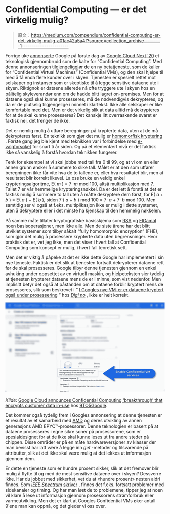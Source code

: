 # Confidential Computing — er det virkelig mulig?

> 原文：<https://medium.com/compendium/confidential-computing-er-det-virkelig-mulig-a01ac42a5a4f?source=collection_archive---------1----------------------->

Forrige uke [annonserte](https://9to5google.com/2020/07/14/google-cloud-confidential-computing/) Google på første dag av [Google Cloud Next ’20](https://cloud.withgoogle.com/next/sf/) et teknologisk gjennombrudd som de kalte for “Confidential Computing”. Med denne annonseringen tilgjengeliggjør de en ny betatjeneste, som de kaller for “Confidential Virtual Machines” (Confidential VMs), og den skal hjelpe til med å få enda flere kunder over i skyen. Tjenesten er spesielt rettet mot selskaper og instanser som er skeptiske til å legge sensitive dataene ute i skyen. Riktignok er dataene allerede nå ofte tryggere ute i skyen hos en pålitelig skyleverandør enn om de hadde blitt lagret on-premises. Men for at dataene også skal kunne prosesseres, må de nødvendigvis dekrypteres, og da er de plutselig tilgjengelige i minnet i klartekst. Ikke alle selskaper er like komfortable med det. Men er det virkelig slik at data alltid må dekrypteres for at de skal kunne prosesseres? Det kanskje litt overraskende svaret er faktisk nei, det trenger de ikke.

Det er nemlig mulig å utføre beregninger på krypterte data, uten at de må dekrypteres først. En teknikk som gjør det mulig er [homomorfisk kryptering](https://en.wikipedia.org/wiki/Homomorphic_encryption) . Første gang jeg ble kjent med teknikken var i forbindelse med [e-valgforsøket](https://www.regjeringen.no/no/dokumentarkiv/stoltenberg-ii/krd/tema-og-redaksjonelt-innhold/kampanjesider/e-valg-2011-prosjektet/id597658/) for snart ti år siden. Og på et elementært nivå er det faktisk ikke så vanskelig å forstå hvordan teknikken fungerer.

Tenk for eksempel at vi skal jobbe med tall fra 0 til 99, og at vi om en eller annen grunn ønsker å summere to slike tall. Målet er at den som utfører beregningen ikke får vite hva de to tallene er, eller hva resultatet blir, men at resultatet blir korrekt likevel. La oss bruke en veldig enkel krypteringsalgoritme, E( *m* ) = 7 *·m* mod 100, altså multiplikasjon med 7\. Tallet 7 er vår hemmelige krypteringsnøkkel. Da er det lett å forstå at det er faktisk mulig å summere to tall uten å måtte dekryptere dem først, for E( *a* + *b* ) = E( *a* ) + E( *b* ), siden 7·( *a* + *b* ) mod 100 = 7· *a* + 7· *b* mod 100\. Men samtidig ser vi også at f.eks. multiplikasjon ikke er mulig i dette systemet, uten å dekryptere eller i det minste ha kjenskap til den hemmelig nøkkelen.

På samme måte tillater kryptografiske basisskjema som [RSA](https://en.wikipedia.org/wiki/RSA_cryptosystem) og [ElGamal](https://en.wikipedia.org/wiki/ElGamal_encryption) noen basisoperasjoner, men ikke alle. Men de siste årene har det blitt utviklet systemer som tilbyr såkalt “fully homomorphic encryption” (FHE), som gjør det mulig å prosessere krypterte data uten begrensninger. Hvor praktisk det er, vet jeg ikke, men det viser i hvert fall at Confidential Computing som konsept er mulig, i hvert fall teoretisk sett.

Men det er viktig å påpeke at det er ikke dette Google har implementert i sin nye tjeneste. Faktisk er det slik at tjenesten fortsatt dekrypterer dataene rett før de skal prosesseres. Google tilbyr denne tjenesten gjennom en enkel avhuking under oppsettet av en virtuell maskin, og hjelpeteksten sier tydelig at tjenesten krypterer dataene mens de er i minne, som vist nedenfor. Men implisitt betyr det også at påstanden om at dataene forblir kryptert mens de prosesseres, slik som beskrevet i “ [I Googles nye VM-er er dataene kryptert også under prosessering](https://www.digi.no/artikler/i-googles-nye-vm-er-er-dataene-kryptert-ogsa-under-prosessering/496020) ” hos [*Digi.no*](https://www.digi.no/) , ikke er helt korrekt.

![](img/d65f05889c81b5a03059cb6ec94cf48f.png)

*Kilde*: [Google Cloud announces Confidential Computing ‘breakthrough’ that encrypts customer data in-use](https://9to5google.com/2020/07/14/google-cloud-confidential-computing/) hos [9TO5Google](https://9to5google.com/).

Det kommer også tydelig frem i Googles annonsering at denne tjenesten er et resultat av et samarbeid med [AMD](https://www.amd.com/en) og deres utvikling av annen generasjons AMD EPYC™-prosessorer. Denne teknologien er basert på at dataene prosesseres i egne sikre soner på prosessorene, som er spesialdesignet for at de ikke skal kunne leses ut fra andre steder på chippen. Disse områder er på en måte hardwareversjoner av klasser der man bevisst har latt være å legge inn *get* -metoder og tilsvarende på attributter, slik at det ikke skal være mulig at det lekkes ut informasjon gjennom dem.

Er dette en tjeneste som er hundre prosent sikker, slik at det fremover blir mulig å flytte til og med de mest sensitive dataene over i skyen? Dessverre ikke. Har du jobbet med sikkerhet, vet du at «hundre prosent» nesten aldri finnes. Som [*IEEE Spectrum*](https://spectrum.ieee.org/) [skriver](https://spectrum.ieee.org/computing/hardware/what-is-confidential-computing) , finnes det f.eks. fortsatt problemer med sidekanaler og timing. Og har man løst de to problemene, tipper jeg at noen vil klare å lese ut informasjon gjennom prosessorens strømforbruk eller varmeutvikling. Men det er klart at Googles Confidential VMs øker antall 9'ene man kan oppnå, og det gleder vi oss over.